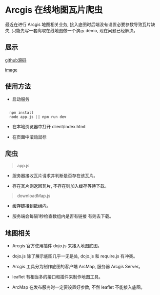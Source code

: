 # Arcgis 在线地图瓦片爬虫

最近在进行 Arcgis 地图相关业务, 接入底图时后端没有设置必要参数导致瓦片缺失, 只能先写一套爬取在线地图做一个演示 demo, 现在问题已经解决。

## 展示
[github源码](https://github.com/buildlove/grap-map-tiles)

[image](https://github.com/buildlove/grap-map-tiles/blob/master/images/image.png)

## 使用方法

* 启动服务

```

  npm install
  node app.js || npm run dev

```

* 在本地浏览器中打开 client/index.html

* 在页面中滚动鼠标

## 爬虫

> app.js

* 服务器接收瓦片请求并判断是否存在该瓦片。

* 存在瓦片则返回瓦片, 不存在则加入缓存等待下载。

> downloadMap.js

* 缓存链接到数组内。

* 服务端会每隔1秒检查数组内是否有链接 有则去下载。

## 地图相关

* Arcgis 官方使用插件 dojo.js 来接入地图底图。

* dojo.js 除了展示底图几乎一无是处, dojo.js 和 require.js 有冲突。

* Arcgis 工具分为制作底图的客户端 ArcMap, 服务器 Arcgis Server。

* leaflet 有相当多的接口和插件来制作地图工具。

* ArcMap 在发布服务时一定要设置好参数, 不然 leaflet 不能接入底图。


